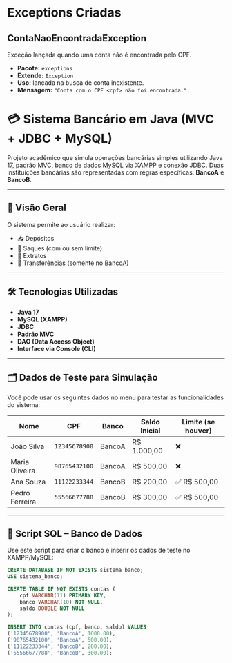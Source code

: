 # Exceptions Criadas

## ContaNaoEncontradaException
Exceção lançada quando uma conta não é encontrada pelo CPF.

- **Pacote:** `exceptions`
- **Extende:** `Exception`
- **Uso:** lançada na busca de conta inexistente.
- **Mensagem:** `"Conta com o CPF <cpf> não foi encontrada."`


# 💳 Sistema Bancário em Java (MVC + JDBC + MySQL)

Projeto acadêmico que simula operações bancárias simples utilizando Java 17, padrão MVC, banco de dados MySQL via XAMPP e conexão JDBC. Duas instituições bancárias são representadas com regras específicas: **BancoA** e **BancoB**.

---

## 🧠 Visão Geral

O sistema permite ao usuário realizar:

- 📥 Depósitos
- 💸 Saques (com ou sem limite)
- 📄 Extratos
- 🔁 Transferências (somente no BancoA)

---

## 🛠️ Tecnologias Utilizadas

- **Java 17**
- **MySQL (XAMPP)**
- **JDBC**
- **Padrão MVC**
- **DAO (Data Access Object)**
- **Interface via Console (CLI)**

---

## 🗂️ Dados de Teste para Simulação

Você pode usar os seguintes dados no menu para testar as funcionalidades do sistema:

| Nome               | CPF          | Banco   | Saldo Inicial | Limite (se houver) |
|--------------------|--------------|---------|---------------|--------------------|
| João Silva         | `12345678900`| BancoA  | R$ 1.000,00    | ❌                 |
| Maria Oliveira     | `98765432100`| BancoA  | R$ 500,00      | ❌                 |
| Ana Souza          | `11122233344`| BancoB  | R$ 200,00      | ✅ R$ 500,00       |
| Pedro Ferreira     | `55566677788`| BancoB  | R$ 300,00      | ✅ R$ 500,00       |

---

## 🧾 Script SQL – Banco de Dados

Use este script para criar o banco e inserir os dados de teste no XAMPP/MySQL:

```sql
CREATE DATABASE IF NOT EXISTS sistema_banco;
USE sistema_banco;

CREATE TABLE IF NOT EXISTS contas (
    cpf VARCHAR(11) PRIMARY KEY,
    banco VARCHAR(10) NOT NULL,
    saldo DOUBLE NOT NULL
);

INSERT INTO contas (cpf, banco, saldo) VALUES
('12345678900', 'BancoA', 1000.00),
('98765432100', 'BancoA', 500.00),
('11122233344', 'BancoB', 200.00),
('55566677788', 'BancoB', 300.00);

